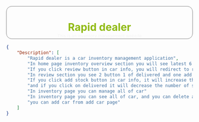 <div style="border: 1px solid gray; display: flex; flex-direction:column; align-items:center; border-radius:15px; margin-bottom:15px">
<h1 style="color: #90ba14; margin-bottom: 0px; border-bottom: 0px; font-weight: bold; " title="This is an inventory management website">Rapid dealer</h1>
<small style="color: whitesmoke; margin-top: 0px">This is an inventory management website</small>
</div>

```json
{
	"Description": [
		"Rapid dealer is a car inventory management application",
		"In home page inventory overview section you will see latest 6 car info",
		"If you click review button in car info, you will redirect to review car page",
		"In review section you see 2 button 1 of delivered and one add stock",
		"If you click add stock button in car info, it will increase the number of stock number,"
		"and if you click on delivered it will decrease the number of stock number, and if the number of stock become 0, the product will delete automatically",
		"In inventory page you can manage all of car"
		"In inventory page you can see all of car, and you can delete any car from here, and you can edit the info of any car, form here"
		"you can add car from add car page"
	]
}
```
